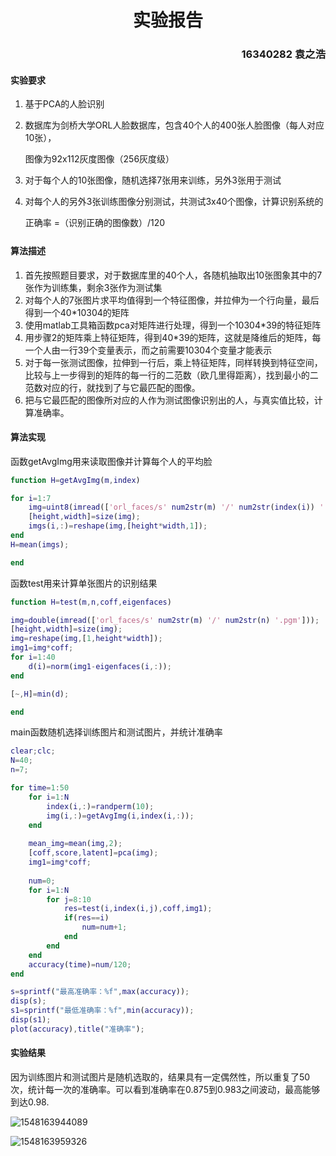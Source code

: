 <h1 align="center">实验报告</h1>

<h3 align="right">16340282 袁之浩</h3>

#### 实验要求

1. 基于PCA的人脸识别

2. 数据库为剑桥大学ORL人脸数据库，包含40个人的400张人脸图像（每人对应10张），

   图像为92x112灰度图像（256灰度级）

3. 对于每个人的10张图像，随机选择7张用来训练，另外3张用于测试

4. 对每个人的另外3张训练图像分别测试，共测试3x40个图像，计算识别系统的

   正确率 =（识别正确的图像数）/120

#### 算法描述

1. 首先按照题目要求，对于数据库里的40个人，各随机抽取出10张图象其中的7张作为训练集，剩余3张作为测试集
2. 对每个人的7张图片求平均值得到一个特征图像，并拉伸为一个行向量，最后得到一个40*10304的矩阵
3. 使用matlab工具箱函数pca对矩阵进行处理，得到一个10304*39的特征矩阵
4. 用步骤2的矩阵乘上特征矩阵，得到40*39的矩阵，这就是降维后的矩阵，每一个人由一行39个变量表示，而之前需要10304个变量才能表示
5. 对于每一张测试图像，拉伸到一行后，乘上特征矩阵，同样转换到特征空间，比较与上一步得到的矩阵的每一行的二范数（欧几里得距离），找到最小的二范数对应的行，就找到了与它最匹配的图像。
6. 把与它最匹配的图像所对应的人作为测试图像识别出的人，与真实值比较，计算准确率。

#### 算法实现

函数getAvgImg用来读取图像并计算每个人的平均脸

```matlab
function H=getAvgImg(m,index)

for i=1:7
    img=uint8(imread(['orl_faces/s' num2str(m) '/' num2str(index(i)) '.pgm']));
    [height,width]=size(img);
    imgs(i,:)=reshape(img,[height*width,1]);
end
H=mean(imgs);

end
```

函数test用来计算单张图片的识别结果

```matlab
function H=test(m,n,coff,eigenfaces)

img=double(imread(['orl_faces/s' num2str(m) '/' num2str(n) '.pgm']));
[height,width]=size(img);
img=reshape(img,[1,height*width]);
img1=img*coff;
for i=1:40
    d(i)=norm(img1-eigenfaces(i,:));
end

[~,H]=min(d);

end
```

main函数随机选择训练图片和测试图片，并统计准确率

```matlab
clear;clc;
N=40;
n=7;

for time=1:50
    for i=1:N
        index(i,:)=randperm(10);
        img(i,:)=getAvgImg(i,index(i,:));
    end
    
    mean_img=mean(img,2);
    [coff,score,latent]=pca(img);
    img1=img*coff;
    
    num=0;
    for i=1:N
        for j=8:10
            res=test(i,index(i,j),coff,img1);
            if(res==i)
                num=num+1;
            end
        end
    end
    accuracy(time)=num/120;
end

s=sprintf("最高准确率：%f",max(accuracy));
disp(s);
s1=sprintf("最低准确率：%f",min(accuracy));
disp(s1);
plot(accuracy),title("准确率");
```

#### 实验结果

因为训练图片和测试图片是随机选取的，结果具有一定偶然性，所以重复了50次，统计每一次的准确率。可以看到准确率在0.875到0.983之间波动，最高能够到达0.98.

![1548163944089](C:\Users\lenovo\AppData\Roaming\Typora\typora-user-images\1548163944089.png)

![1548163959326](C:\Users\lenovo\AppData\Roaming\Typora\typora-user-images\1548163959326.png)